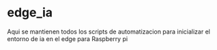 # edge_ia
Aqui se mantienen todos los scripts de automatizacion para inicializar el entorno de ia en el edge para Raspberry pi
